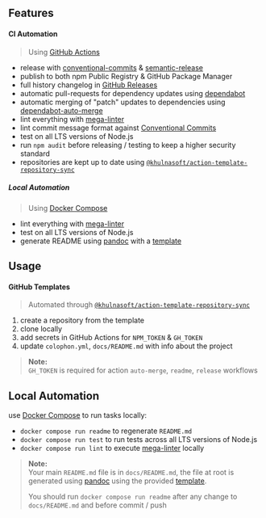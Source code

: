 ## Features

#### CI Automation

> Using [GitHub Actions]

- release with [conventional-commits] & [semantic-release]
- publish to both npm Public Registry & GitHub Package Manager
- full history changelog in [GitHub Releases]
- automatic pull-requests for dependency updates using [dependabot]
- automatic merging of "patch" updates to dependencies using [dependabot-auto-merge]
- lint everything with [mega-linter]
- lint commit message format against [Conventional Commits]
- test on all LTS versions of Node.js
- run `npm audit` before releasing / testing to keep a higher security standard
- repositories are kept up to date using [`@khulnasoft/action-template-repository-sync`][]

##### Local Automation

> Using [Docker Compose]

- lint everything with [mega-linter]
- test on all LTS versions of Node.js
- generate README using [pandoc] with a [template](./docs/README.template)

## Usage

#### GitHub Templates

> Automated through [`@khulnasoft/action-template-repository-sync`][]

1. create a repository from the template
1. clone locally
1. add secrets in GitHub Actions for `NPM_TOKEN` & `GH_TOKEN`
1. update `colophon.yml`, `docs/README.md` with info about the project
  
> **Note:**  
> `GH_TOKEN` is required for action `auto-merge`, `readme`, `release` workflows

## Local Automation

use [Docker Compose][docker compose] to run tasks locally:

- `docker compose run readme` to regenerate `README.md`
- `docker compose run test` to run tests across all LTS versions of Node.js
- `docker compose run lint` to execute [mega-linter] locally

> **Note:**  
> Your main `README.md` file is in `docs/README.md`, the file at root is generated using [pandoc] using the provided [template][].  
>
> You should run `docker compose run readme` after any change to `docs/README.md` and before commit / push

[template]: ./docs/README.template
[GitHub Releases]: /template-node-lib/releases
[conventional-commits]: https://www.conventionalcommits.org/
[dependabot-auto-merge]: https://github.com/marketplace/actions/dependabot-auto-merge
[dependabot]: https://dependabot.com/
[Docker Compose]: https://docs.docker.com/compose/
[GitHub Actions]: https://github.com/features/actions
[pandoc]: https://pandoc.org/
[semantic-release]: https://github.com/marketplace/actions/conventional-semantic-release
[mega-linter]: https://oxsecurity.github.io/megalinter/
[Conventional Commits]: https://www.conventionalcommits.org/en/v1.0.0/
[`@khulnasoft/action-template-repository-sync`]: https://github.com/khulnasoft/action-template-repository-sync
